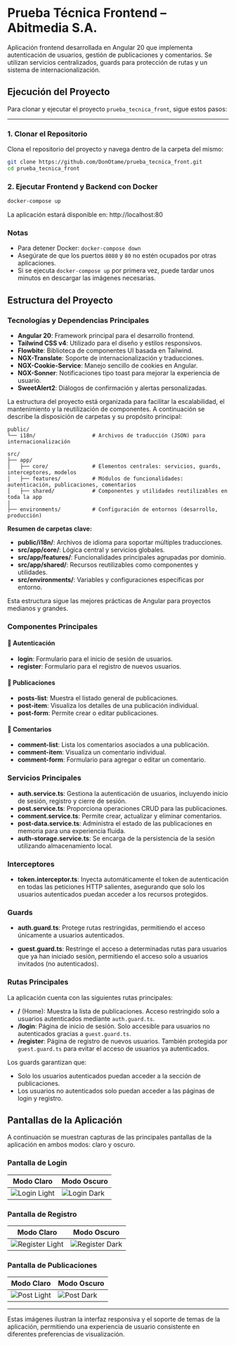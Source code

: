 # Prueba Técnica Frontend – Abitmedia S.A.

Aplicación frontend desarrollada en Angular 20 que implementa autenticación de usuarios, gestión de publicaciones y comentarios. Se utilizan servicios centralizados, guards para protección de rutas y un sistema de internacionalización.

## Ejecución del Proyecto

Para clonar y ejecutar el proyecto `prueba_tecnica_front`, sigue estos pasos:

---

### 1. Clonar el Repositorio

Clona el repositorio del proyecto y navega dentro de la carpeta del mismo:

```bash
git clone https://github.com/DonOtame/prueba_tecnica_front.git
cd prueba_tecnica_front
```

### 2. Ejecutar Frontend y Backend con Docker

```bash
docker-compose up
```

La aplicación estará disponible en: http://localhost:80

### Notas

- Para detener Docker: `docker-compose down`
- Asegúrate de que los puertos `8080` y `80` no estén ocupados por otras aplicaciones.
- Si se ejecuta `docker-compose up` por primera vez, puede tardar unos minutos en descargar las imágenes necesarias.

## Estructura del Proyecto

### Tecnologías y Dependencias Principales

- **Angular 20**: Framework principal para el desarrollo frontend.
- **Tailwind CSS v4**: Utilizado para el diseño y estilos responsivos.
- **Flowbite**: Biblioteca de componentes UI basada en Tailwind.
- **NGX-Translate**: Soporte de internacionalización y traducciones.
- **NGX-Cookie-Service**: Manejo sencillo de cookies en Angular.
- **NGX-Sonner**: Notificaciones tipo toast para mejorar la experiencia de usuario.
- **SweetAlert2**: Diálogos de confirmación y alertas personalizadas.

La estructura del proyecto está organizada para facilitar la escalabilidad, el mantenimiento y la reutilización de componentes. A continuación se describe la disposición de carpetas y su propósito principal:

```
public/
└── i18n/                  # Archivos de traducción (JSON) para internacionalización

src/
├── app/
│   ├── core/              # Elementos centrales: servicios, guards, interceptores, modelos
│   ├── features/          # Módulos de funcionalidades: autenticación, publicaciones, comentarios
│   ├── shared/            # Componentes y utilidades reutilizables en toda la app
│
├── environments/          # Configuración de entornos (desarrollo, producción)
```

**Resumen de carpetas clave:**

- **public/i18n/**: Archivos de idioma para soportar múltiples traducciones.
- **src/app/core/**: Lógica central y servicios globales.
- **src/app/features/**: Funcionalidades principales agrupadas por dominio.
- **src/app/shared/**: Recursos reutilizables como componentes y utilidades.
- **src/environments/**: Variables y configuraciones específicas por entorno.

Esta estructura sigue las mejores prácticas de Angular para proyectos medianos y grandes.

### Componentes Principales

#### 🔐 Autenticación

- **login**: Formulario para el inicio de sesión de usuarios.
- **register**: Formulario para el registro de nuevos usuarios.

#### 📝 Publicaciones

- **posts-list**: Muestra el listado general de publicaciones.
- **post-item**: Visualiza los detalles de una publicación individual.
- **post-form**: Permite crear o editar publicaciones.

#### 💬 Comentarios

- **comment-list**: Lista los comentarios asociados a una publicación.
- **comment-item**: Visualiza un comentario individual.
- **comment-form**: Formulario para agregar o editar un comentario.

### Servicios Principales

- **auth.service.ts**: Gestiona la autenticación de usuarios, incluyendo inicio de sesión, registro y cierre de sesión.
- **post.service.ts**: Proporciona operaciones CRUD para las publicaciones.
- **comment.service.ts**: Permite crear, actualizar y eliminar comentarios.
- **post-data.service.ts**: Administra el estado de las publicaciones en memoria para una experiencia fluida.
- **auth-storage.service.ts**: Se encarga de la persistencia de la sesión utilizando almacenamiento local.

### Interceptores

- **token.interceptor.ts**: Inyecta automáticamente el token de autenticación en todas las peticiones HTTP salientes, asegurando que solo los usuarios autenticados puedan acceder a los recursos protegidos.

### Guards

- **auth.guard.ts**: Protege rutas restringidas, permitiendo el acceso únicamente a usuarios autenticados.

- **guest.guard.ts**: Restringe el acceso a determinadas rutas para usuarios que ya han iniciado sesión, permitiendo el acceso solo a usuarios invitados (no autenticados).

### Rutas Principales

La aplicación cuenta con las siguientes rutas principales:

- **/** (Home): Muestra la lista de publicaciones. Acceso restringido solo a usuarios autenticados mediante `auth.guard.ts`.
- **/login**: Página de inicio de sesión. Solo accesible para usuarios no autenticados gracias a `guest.guard.ts`.
- **/register**: Página de registro de nuevos usuarios. También protegida por `guest.guard.ts` para evitar el acceso de usuarios ya autenticados.

Los guards garantizan que:

- Solo los usuarios autenticados puedan acceder a la sección de publicaciones.
- Los usuarios no autenticados solo puedan acceder a las páginas de login y registro.

## Pantallas de la Aplicación

A continuación se muestran capturas de las principales pantallas de la aplicación en ambos modos: claro y oscuro.

### Pantalla de Login

| Modo Claro                                    | Modo Oscuro                                 |
| --------------------------------------------- | ------------------------------------------- |
| ![Login Light](public/images/login_light.png) | ![Login Dark](public/images/login_dark.png) |

### Pantalla de Registro

| Modo Claro                                          | Modo Oscuro                                       |
| --------------------------------------------------- | ------------------------------------------------- |
| ![Register Light](public/images/register_light.png) | ![Register Dark](public/images/register_dark.png) |

### Pantalla de Publicaciones

| Modo Claro                                  | Modo Oscuro                               |
| ------------------------------------------- | ----------------------------------------- |
| ![Post Light](public/images/post_light.png) | ![Post Dark](public/images/post_dark.png) |

---

Estas imágenes ilustran la interfaz responsiva y el soporte de temas de la aplicación, permitiendo una experiencia de usuario consistente en diferentes preferencias de visualización.
